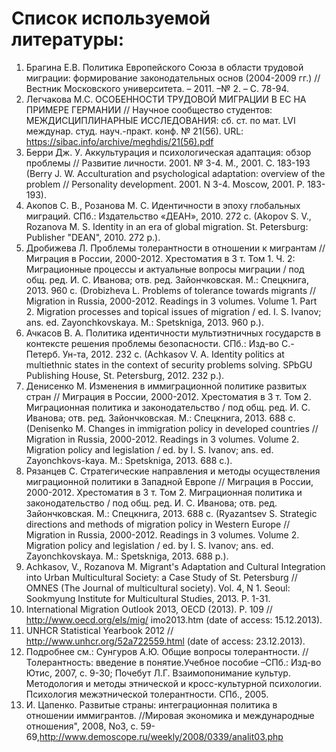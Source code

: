 # Список используемой литературы:

1. Брагина Е.В. Политика Европейского Союза в области трудовой миграции: формирование законодательных основ (2004-2009 гг.) // Вестник Московского университета. – 2011. –№ 2. – С. 78-94.
2. Легчакова М.С. ОСОБЕННОСТИ ТРУДОВОЙ МИГРАЦИИ В ЕС НА ПРИМЕРЕ ГЕРМАНИИ // Научное сообщество студентов: МЕЖДИСЦИПЛИНАРНЫЕ ИССЛЕДОВАНИЯ: сб. ст. по мат. LVI междунар. студ. науч.-практ. конф. № 21(56). URL: https://sibac.info/archive/meghdis/21(56).pdf
3. Берри Дж. У. Аккультурация и психологическая адаптация: обзор проблемы // Развитие личности. 2001. № 3-4. М., 2001. C. 183-193 (Berry J. W. Acculturation and psychological adaptation: overview of the problem // Personality development. 2001. N 3-4. Moscow, 2001. P. 183-193).
4. Акопов С. В., Розанова М. С. Идентичности в эпоху глобальных миграций. СПб.: Издательство «ДЕАН», 2010. 272 c. (Akopov S. V., Rozanovа M. S. Identity in an era of global migration. St. Petersburg: Publisher "DEAN", 2010. 272 р.).
5. Дробижева Л. Проблемы толерантности в отношении к мигрантам // Миграция в России, 2000-2012. Хрестоматия в 3 т. Том 1. Ч. 2: Миграционные процессы и актуальные вопросы миграции / под общ. ред. И. С. Иванова; отв. ред. Зайончковская. М.: Спецкнига, 2013. 960 c. (Drobizheva L. Problems of tolerance towards migrants // Migration in Russia, 2000-2012. Readings in 3 volumes. Volume 1. Part 2. Migration processes and topical issues of migration / ed. I. S. Ivanov; ans. ed. Zayonchkovskaya. M.: Spetskniga, 2013. 960 р.).
6. Ачкасов В. А. Политика идентичности мультиэтничных государств в контексте решения проблемы безопасности. СПб.: Изд-во С.-Петерб. Ун-та, 2012. 232 c. (Achkasov V. A. Identity politics at multiethnic states in the context of security problems solving. SPbGU Publishing House, St. Petersburg, 2012. 232 p.).
7. Денисенко М. Изменения в иммиграционной политике развитых стран // Миграция в России, 2000-2012. Хрестоматия в 3 т. Том 2. Миграционная политика и законодательство / под общ. ред. И. С. Иванова; отв. ред. Зайончковская. М.: Спецкнига, 2013. 688 c. (Denisenko M. Changes in immigration policy in developed countries // Migration in Russia, 2000-2012. Readings in 3 volumes. Volume 2. Migration policy and legislation / ed. by I. S. Ivanov; ans. ed. Zayonchkovs-kaya. M.: Spetskniga, 2013. 688 c.).
8. Рязанцев С. Стратегические направления и методы осуществления миграционной политики в Западной Европе // Миграция в России, 2000-2012. Хрестоматия в 3 т. Том 2. Миграционная политика и законодательство / под общ. ред. И. С. Иванова; отв. ред. Зайончковская. М.: Спецкнига, 2013. 688 c. (Ryazantsev S. Strategic directions and methods of migration policy in Western Europe // Migration in Russia, 2000-2012. Readings in 3 volumes. Volume 2. Migration policy and legislation / ed. by I. S. Ivanov; ans. ed. Zayonchkovskaya. M.: Spetskniga, 2013. 688 p.).
9. Achkasov, V., Rozanova M. Migrant's Adaptation and Cultural Integration into Urban Multicultural Society: a Case Study of St. Petersburg // OMNES (The Journal of multicultural society). Vol. 4, N 1. Seoul: Sookmyung Institute for Multicultural Studies, 2013. P. 1-31.
10. International Migration Outlook 2013, OECD (2013). P. 109 // http://www.oecd.org/els/mig/ imo2013.htm (date of access: 15.12.2013).
11. UNHCR Statistical Yearbook 2012 // http://www.unhcr.org/52a722559.html (date of access: 23.12.2013).
12. Подробнее см.: Сунгуров А.Ю. Общие вопросы толерантности. // Толерантность: введение в понятие.Учебное пособие –СПб.: Изд-во Ютис, 2007, с. 9-30; Почебут Л.Г. Взаимопонимание культур. Методология и методы этнической и кросс-культурной психологии. Психология межэтнической толерантности. СПб., 2005.
13. И. Цапенко. Развитые страны: интеграционная политика в отношении иммигрантов. //Мировая экономика и международные отношения", 2008, No3, с. 59-69,http://www.demoscope.ru/weekly/2008/0339/analit03.php
